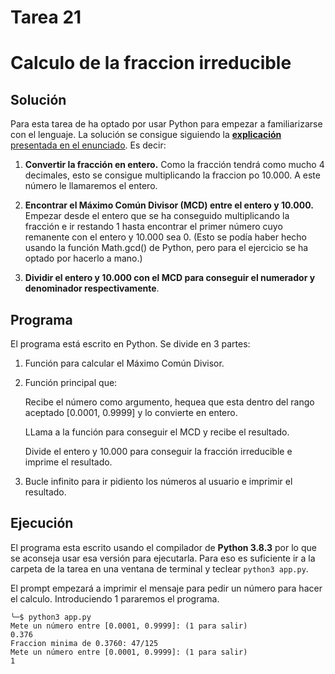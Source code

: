# Tarea 21

# Calculo de la fraccion irreducible

## Solución

Para esta tarea de ha optado por usar Python para empezar a familiarizarse con el lenguaje. La solución se consigue siguiendo la [**explicación** presentada en el enunciado](http://www.nachocabanes.com/retos/reto.php?n=013). Es decir:

1. **Convertir la fracción en entero.** Como la fracción tendrá como mucho 4 decimales, esto se consigue multiplicando la fraccion po 10.000. A este número le llamaremos el entero.

2. **Encontrar el Máximo Común Divisor (MCD) entre el entero y 10.000.** Empezar desde el entero que se ha conseguido multiplicando la fracción e ir restando 1 hasta encontrar el primer número cuyo remanente con el entero y 10.000 sea 0. (Esto se podía haber hecho usando la función Math.gcd() de Python, pero para el ejercicio se ha optado por hacerlo a mano.)

3. **Dividir el entero y 10.000 con el MCD para conseguir el numerador y denominador respectivamente**.

## Programa

El programa está escrito en Python. Se divide en 3 partes:

1. Función para calcular el Máximo Común Divisor.

2. Función principal que:

   Recibe el número como argumento, hequea que esta dentro del rango aceptado [0.0001, 0.9999] y lo convierte en entero.

   LLama a la función para conseguir el MCD y recibe el resultado.

   Divide el entero y 10.000 para conseguir la fracción irreducible e imprime el resultado.

3. Bucle infinito para ir pidiento los números al usuario e imprimir el resultado.

## Ejecución

El programa esta escrito usando el compilador de **Python 3.8.3** por lo que se aconseja usar esa versión para ejecutarla. Para eso es suficiente ir a la carpeta de la tarea en una ventana de terminal y teclear `python3 app.py`.

El prompt empezará a imprimir el mensaje para pedir un número para hacer el calculo. Introduciendo 1 pararemos el programa.

```console
╰─$ python3 app.py
Mete un número entre [0.0001, 0.9999]: (1 para salir)
0.376
Fraccion minima de 0.3760: 47/125
Mete un número entre [0.0001, 0.9999]: (1 para salir)
1
```
